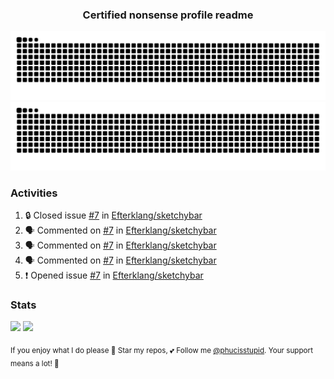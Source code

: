 <h3 align="center">Certified nonsense profile readme</h3>

![GitHub Contribution Grid Snake (Dark)](https://raw.githubusercontent.com/phucisstupid/phucisstupid/output/catppuccin-mocha.svg#gh-dark-mode-only)
![GitHub Contribution Grid Snake (Light)](https://raw.githubusercontent.com/phucisstupid/phucisstupid/output/github-contribution-grid-snake.svg#gh-light-mode-only)

### Activities

<!--START_SECTION:activity-->
1. 🔒 Closed issue [#7](https://github.com/Efterklang/sketchybar/issues/7) in [Efterklang/sketchybar](https://github.com/Efterklang/sketchybar)
2. 🗣 Commented on [#7](https://github.com/Efterklang/sketchybar/issues/7#issuecomment-3473715835) in [Efterklang/sketchybar](https://github.com/Efterklang/sketchybar)
3. 🗣 Commented on [#7](https://github.com/Efterklang/sketchybar/issues/7#issuecomment-3473360275) in [Efterklang/sketchybar](https://github.com/Efterklang/sketchybar)
4. 🗣 Commented on [#7](https://github.com/Efterklang/sketchybar/issues/7#issuecomment-3473337252) in [Efterklang/sketchybar](https://github.com/Efterklang/sketchybar)
5. ❗ Opened issue [#7](https://github.com/Efterklang/sketchybar/issues/7) in [Efterklang/sketchybar](https://github.com/Efterklang/sketchybar)
<!--END_SECTION:activity-->

### Stats

<div>
  <img width=400 src="https://github-readme-stats.vercel.app/api?username=phucisstupid&show_icons=true&theme=catppuccin_mocha"/>
  <img width=400 src="https://github-readme-stats.vercel.app/api/top-langs?username=phucisstupid&layout=compact&theme=catppuccin_mocha&card_width=395"/>
</div>

<sub>If you enjoy what I do please 🌟 Star my repos, 💕 Follow me [@phucisstupid](https://github.com/phucisstupid). Your support means a lot! 🥰
